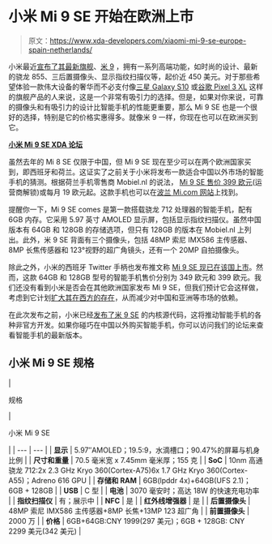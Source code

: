 # 小米 Mi 9 SE 开始在欧洲上市

> 原文：<https://www.xda-developers.com/xiaomi-mi-9-se-europe-spain-netherlands/>

小米最近[宣布了其最新旗舰](https://www.xda-developers.com/xiaomi-mi-9-kernel-source-code-available/)、[米 9](https://www.xda-developers.com/xiaomi-mi-9-specifications-launch/) ，拥有一系列高端功能，如时尚的设计、最新的骁龙 855、三后置摄像头、显示指纹扫描仪等，起价近 450 美元。对于那些希望体验一款伟大设备的奢华而不必支付像[三星 Galaxy S10](https://www.xda-developers.com/samsung-galaxy-s10-s10-and-s10e-launch-with-the-snapdragon-855-ultrasonic-in-display-fingerprint-scanners-reverse-wireless-charging-and-a-whole-lot-more/) 或[谷歌 Pixel 3 XL](https://www.xda-developers.com/google-pixel-3-xl-camera-software-design-pixel-stand/) 这样的旗舰产品的人来说，这是一个非常有吸引力的选择。但是，如果对你来说，可靠的摄像头和有吸引力的设计比智能手机的性能更重要，那么 Mi 9 SE 也是一个很好的选择，特别是它的价格实惠得多。就像米 9 一样，你现在也可以在欧洲买到它。

[**小米 Mi 9 SE XDA 论坛**](https://forum.xda-developers.com/mi-9-se)

虽然去年的 Mi 8 SE 仅限于中国，但 Mi 9 SE 现在至少可以在两个欧洲国家买到，即西班牙和荷兰。这证实了之前关于小米将发布一款适合中国以外市场的智能手机的猜测。根据荷兰手机零售商 Mobiel.nl 的说法， [Mi 9 SE 售价 399 欧元](https://www.mobiel.nl/smartphone/xiaomi/mi-9-se-128gb#overzicht)(运营商解锁)或每月 19 欧元起。这款手机也可以在[波兰 Mi.com 网站](https://www.mi.com/pl/mi-9-se/)上找到。

提醒你一下，Mi 9 SE comes 是第一款搭载骁龙 712 处理器的智能手机，配有 6GB 内存。它采用 5.97 英寸 AMOLED 显示屏，包括显示指纹扫描仪。虽然中国版本有 64GB 和 128GB 的存储选项，但只有 128GB 的版本在 Mobiel.nl 上列出。此外，米 9 SE 背面有三个摄像头，包括 48MP 索尼 IMX586 主传感器、8MP 长焦传感器和 123°视野的超广角镜头，还有一个 20MP 自拍摄像头。

除此之外，小米的西班牙 Twitter 手柄也发布推文称 [Mi 9 SE 现已在该国上市](https://www.mi.com/es/mi-9-se/)。然而，这款 64GB 和 128GB 型号的智能手机售价分别为 349 欧元和 399 欧元。我们还没有看到小米是否会在其他欧洲国家发布 Mi 9 SE，但我们预计它会这样做，考虑到它计划[扩大其在西方的存在](https://www.xda-developers.com/xiaomi-global-expansion-india-europe-success/)，从而减少对中国和亚洲等市场的依赖。

在此次发布之前，小米已经[发布了米 9 SE](https://www.xda-developers.com/xiaomi-mi-9-se-mi-8-se-kernel-source-code-android-pie/) 的内核源代码，这将推动智能手机的各种非官方开发。如果你碰巧在中国以外购买智能手机，你可以访问我们的论坛来查看智能手机的最新版本。

## 小米 Mi 9 SE 规格

| 

规格

 | 

小米 Mi 9 SE

 |
| --- | --- |
| **显示** | 5.97″AMOLED；19.5:9，水滴槽口；90.47%的屏幕与机身比例 |
| **尺寸和重量** | 70.5 毫米宽 x 7.45mm 毫米厚；155 克 |
| **SoC** | 10nm 高通骁龙 712:2x 2.3 GHz Kryo 360(Cortex-A75)6x 1.7 GHz Kryo 360(Cortex-A55)；Adreno 616 GPU |
| **存储和 RAM** | 6GB(lpddr 4x)+64GB(UFS 2.1)；6GB + 128GB |
| **USB** | C 型 |
| **电池** | 3070 毫安时；高达 18W 的快速充电功率 |
| **指纹扫描仪** | 有；展示中 |
| **NFC** | 是 |
| **红外线增强器** | 是 |
| **后置摄像头** | 48MP 索尼 IMX586 主传感器+8MP 长焦+13MP 123 超广角 |
| **前置摄像头** | 2000 万 |
| **价格** | 6GB+64GB:CNY 1999(297 美元)；6GB + 128GB: CNY 2299 美元(342 美元) |